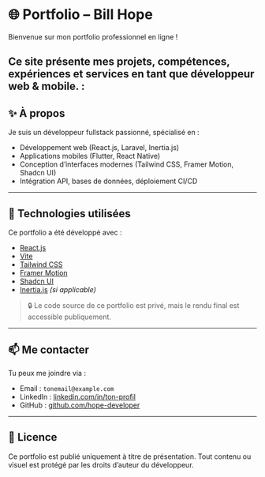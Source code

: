 # 🌐 Portfolio – Bill Hope

Bienvenue sur mon portfolio professionnel en ligne !

Ce site présente mes projets, compétences, expériences et services en tant que développeur web & mobile. :  
---

## ✨ À propos

Je suis un développeur fullstack passionné, spécialisé en :

- Développement web (React.js, Laravel, Inertia.js)
- Applications mobiles (Flutter, React Native)
- Conception d’interfaces modernes (Tailwind CSS, Framer Motion, Shadcn UI)
- Intégration API, bases de données, déploiement CI/CD

---

## 🚀 Technologies utilisées

Ce portfolio a été développé avec :

- [React.js](w)
- [Vite](w)
- [Tailwind CSS](w)
- [Framer Motion](w)
- [Shadcn UI](w)
- [Inertia.js](w) *(si applicable)*

> 🔒 Le code source de ce portfolio est privé, mais le rendu final est accessible publiquement.

---

## 📫 Me contacter

Tu peux me joindre via :

- Email : `tonemail@example.com`
- LinkedIn : [linkedin.com/in/ton-profil](https://linkedin.com/in/ton-profil)
- GitHub : [github.com/hope-developer](https://github.com/hope-developer)

---

## 📝 Licence

Ce portfolio est publié uniquement à titre de présentation. Tout contenu ou visuel est protégé par les droits d’auteur du développeur.

